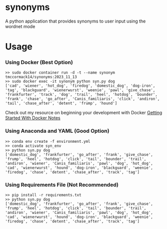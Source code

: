 # synonyms
A python application that provides synonyms to user input using the wordnet mode


# Usage

### Using Docker (Best Option)
```
>> sudo docker container run -d -t --name synonym tmccormack14/synonyms:2023_11_13
>> sudo docker exec -it synonym python syn.py dog
['cad', 'wiener', 'hot_dog', 'firedog', 'domestic_dog', 'dog-iron', 'tag', 'blackguard', 'wienerwurst', 'weenie', 'pawl', 'give_chase', 'frankfurter', 'track', 'dog', 'trail', 'heel', 'hotdog', 'bounder', 'frank', 'chase', 'go_after', 'Canis_familiaris', 'click', 'andiron', 'tail', 'chase_after', 'detent', 'frump', 'hound']
```

Check out my resource on beginning your development with Docker [Getting Started With Docker Notes](https://docs.google.com/document/d/1sG1Jpr89SI3w_NSMukFLLJ8zFPvqGKkWZFm5DOYKd84/edit?usp=sharing)


### Using Anaconda and YAML (Good Option)
```
>> conda env create -f environment.yml
>> conda activate syn_env
>> python syn.py dog
['domestic_dog', 'frankfurter', 'go_after', 'frank', 'give_chase', 'frump', 'heel', 'hotdog', 'click', 'tail', 'bounder', 'trail', 'andiron', 'wiener', 'Canis_familiaris', 'pawl', 'dog', 'hot_dog', 'cad', 'wienerwurst', 'hound', 'dog-iron', 'blackguard', 'weenie', 'firedog', 'chase', 'detent', 'chase_after', 'track', 'tag']
```

### Using Requirements File (Not Recommended)
```
>> pip install -r requirements.txt
>> python syn.py dog
['domestic_dog', 'frankfurter', 'go_after', 'frank', 'give_chase', 'frump', 'heel', 'hotdog', 'click', 'tail', 'bounder', 'trail', 'andiron', 'wiener', 'Canis_familiaris', 'pawl', 'dog', 'hot_dog', 'cad', 'wienerwurst', 'hound', 'dog-iron', 'blackguard', 'weenie', 'firedog', 'chase', 'detent', 'chase_after', 'track', 'tag']
```
